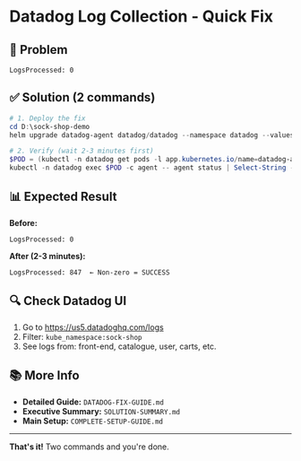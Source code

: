 # Datadog Log Collection - Quick Fix

## 🚨 Problem
```
LogsProcessed: 0
```

## ✅ Solution (2 commands)

```powershell
# 1. Deploy the fix
cd D:\sock-shop-demo
helm upgrade datadog-agent datadog/datadog --namespace datadog --values datadog-values-production.yaml --wait

# 2. Verify (wait 2-3 minutes first)
$POD = (kubectl -n datadog get pods -l app.kubernetes.io/name=datadog-agent -o json | ConvertFrom-Json).items | Where-Object { $_.spec.nodeName -eq "sockshop-worker" } | Select-Object -ExpandProperty metadata | Select-Object -ExpandProperty name
kubectl -n datadog exec $POD -c agent -- agent status | Select-String -Pattern "LogsProcessed"
```

## 📊 Expected Result

**Before:**
```
LogsProcessed: 0
```

**After (2-3 minutes):**
```
LogsProcessed: 847  ← Non-zero = SUCCESS
```

## 🔍 Check Datadog UI

1. Go to https://us5.datadoghq.com/logs
2. Filter: `kube_namespace:sock-shop`
3. See logs from: front-end, catalogue, user, carts, etc.

## 📚 More Info

- **Detailed Guide:** `DATADOG-FIX-GUIDE.md`
- **Executive Summary:** `SOLUTION-SUMMARY.md`
- **Main Setup:** `COMPLETE-SETUP-GUIDE.md`

---

**That's it!** Two commands and you're done.
